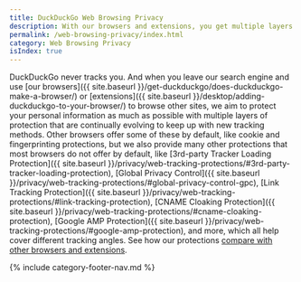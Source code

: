 ```yaml
---
title: DuckDuckGo Web Browsing Privacy
description: With our browsers and extensions, you get multiple layers of privacy protections that go above and beyond what most other browsers by default.
permalink: /web-browsing-privacy/index.html
category: Web Browsing Privacy
isIndex: true
---
```


DuckDuckGo never tracks you. And when you leave our search engine and use [our browsers]({{ site.baseurl }}/get-duckduckgo/does-duckduckgo-make-a-browser/) or [extensions]({{ site.baseurl }}/desktop/adding-duckduckgo-to-your-browser/) to browse other sites, we aim to protect your personal information as much as possible with multiple layers of protection that are continually evolving to keep up with new tracking methods. Other browsers offer some of these by default, like cookie and fingerprinting protections, but we also provide many other protections that most browsers do not offer by default, like [3rd-party Tracker Loading Protection]({{ site.baseurl }}/privacy/web-tracking-protections/#3rd-party-tracker-loading-protection), [Global Privacy Control]({{ site.baseurl }}/privacy/web-tracking-protections/#global-privacy-control-gpc), [Link Tracking Protection]({{ site.baseurl }}/privacy/web-tracking-protections/#link-tracking-protection), [CNAME Cloaking Protection]({{ site.baseurl }}/privacy/web-tracking-protections/#cname-cloaking-protection), [Google AMP Protection]({{ site.baseurl }}/privacy/web-tracking-protections/#google-amp-protection), and more, which all help cover different tracking angles. See how our protections [compare with other browsers and extensions](https://duckduckgo.com/compare-privacy).

{% include category-footer-nav.md %}
